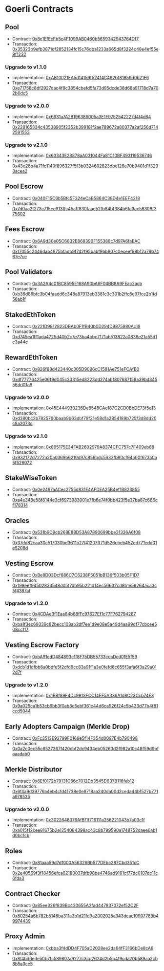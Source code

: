 # Goerli Contracts

## Pool

- Contract: [0x8c1EfEcFb5c4F1099AB0460b5659342943764Df7](https://goerli.etherscan.io/address/0x8c1EfEcFb5c4F1099AB0460b5659342943764Df7)
- Transaction: [0x35323b9efb3871df2852134fc15c76dba1233a665d8f3224c48e4ef55e9f1232](https://goerli.etherscan.io/tx/0x35323b9efb3871df2852134fc15c76dba1233a665d8f3224c48e4ef55e9f1232)

### Upgrade to v1.1.0

- Implementation: [0xAB10021EA5d14156f52414C492bf81859d0b21F6](https://goerli.etherscan.io/address/0xAB10021EA5d14156f52414C492bf81859d0b21F6)
- Transaction: [0xe71758c8df2927dac4f8c3854cbefd5fa73d95dcde38d68a91718d7a702b0dc5](https://goerli.etherscan.io/tx/0xe71758c8df2927dac4f8c3854cbefd5fa73d95dcde38d68a91718d7a702b0dc5)

### Upgrade to v2.0.0

- Implementation: [0x6931a7A2B196386005a3E1F9752542227d4f4d64](https://goerli.etherscan.io/address/0x6931a7A2B196386005a3E1F9752542227d4f4d64)
- Transaction: [0x228165334c43538905f2352b399181f2ae789672a80377a2af256d7142591553](https://goerli.etherscan.io/tx/0x228165334c43538905f2352b399181f2ae789672a80377a2af256d7142591553)

### Upgrade to v2.1.0

- Implementation: [0x63343E28878aA031044Fa81C10BF493119536746](https://goerli.etherscan.io/address/0x63343E28878aA031044Fa81C10BF493119536746)
- Transaction: [0x43e26b4a71fc1140f896327f5f3b0324602823dbe126e70b9401d1f3293acea2](https://goerli.etherscan.io/tx/0x43e26b4a71fc1140f896327f5f3b0324602823dbe126e70b9401d1f3293acea2)

## Pool Escrow

- Contract: [0x040F15C6b5Bfc5F324eCaB5864C38D4e1EEF4218](https://goerli.etherscan.io/address/0x040f15c6b5bfc5f324ecab5864c38d4e1eef4218)
- Transaction: [0x7d0aa2f273c715ee913ffc45a1f830faac52fb84bf384b6fa3ac58308f375602](https://goerli.etherscan.io/tx/0x7d0aa2f273c715ee913ffc45a1f830faac52fb84bf384b6fa3ac58308f375602)

## Fees Escrow

- Contract: [0x6A9d30e05C6832E868390F155388c7d97A6faEAC](https://goerli.etherscan.io/address/0x6A9d30e05C6832E868390F155388c7d97A6faEAC)
- Transaction: [0x17055c2446dab4875bfadb9f742f95babf9bb807c0eceef98b12a78b7467e7ce](https://goerli.etherscan.io/tx/0x17055c2446dab4875bfadb9f742f95babf9bb807c0eceef98b12a78b7467e7ce) 

## Pool Validators

- Contract: [0x3A2A4c01BC8595E168A90bA6F04BB8A9FEac2acb](https://goerli.etherscan.io/address/0x3A2A4c01BC8595E168A90bA6F04BB8A9FEac2acb)
- Transaction: [0xb36d86bfc3b04faadd6c348a87913eb3381c3c301b2ffc6e97fce2b1fd56ab1f](https://goerli.etherscan.io/tx/0xb36d86bfc3b04faadd6c348a87913eb3381c3c301b2ffc6e97fce2b1fd56ab1f)

## StakedEthToken

- Contract: [0x221D9812823DBAb0F1fB40b0D294D9875980Ac19](https://goerli.etherscan.io/address/0x221D9812823DBAb0F1fB40b0D294D9875980Ac19)
- Transaction: [0xd745ea1ff1ada4725d40b2c7e73ba4bbc7171ab513822a0838e21a55d1c3a44c](https://goerli.etherscan.io/tx/0xd745ea1ff1ada4725d40b2c7e73ba4bbc7171ab513822a0838e21a55d1c3a44c)

## RewardEthToken

- Contract: [0x826f88d423440c305D9096cC1581Ae751eFCAfB0](https://goerli.etherscan.io/address/0x826f88d423440c305D9096cC1581Ae751eFCAfB0)
- Transaction: [0xdf77776425e06f9d045c33315ed8223dd274abf807687158a39bd34556dd01a6](https://goerli.etherscan.io/tx/0xdf77776425e06f9d045c33315ed8223dd274abf807687158a39bd34556dd01a6)

### Upgrade to v2.0.0

- Implementation: [0x45E444930236De8548CAe187C2CD0BbDE73f5e13](https://goerli.etherscan.io/address/0x45E444930236De8548CAe187C2CD0BbDE73f5e13)
- Transaction: [0xd380bc2b7825760baab9b63dbf79f21e58d1a2854189b725f3d8dd20c8a2073c](https://goerli.etherscan.io/tx/0xd380bc2b7825760baab9b63dbf79f21e58d1a2854189b725f3d8dd20c8a2073c)

### Upgrade to v2.1.0

- Implementation: [0x895175E34FAB2602979A8374CFC757c7F409eb88](https://goerli.etherscan.io/address/0x895175E34FAB2602979A8374CFC757c7F409eb88)
- Transaction: [0x932172d7272a20a0369b6210d97c856bdc5633fb80cf94a00f673a0a5f526072](https://goerli.etherscan.io/tx/0x932172d7272a20a0369b6210d97c856bdc5633fb80cf94a00f673a0a5f526072)

## StakeWiseToken

- Contract: [0x0e2497aACec2755d831E4AFDEA25B4ef1B823855](https://goerli.etherscan.io/address/0x0e2497aACec2755d831E4AFDEA25B4ef1B823855)
- Transaction: [0xa4e348e58f8144e3cf6973983001e7fb6e74f0bb423f5a37ba87c686cf178314](https://goerli.etherscan.io/tx/0xa4e348e58f8144e3cf6973983001e7fb6e74f0bb423f5a37ba87c686cf178314)

## Oracles

- Contract: [0x531b9D9cb268E88D53A87890699bbe31326A6f08](https://goerli.etherscan.io/address/0x531b9D9cb268E88D53A87890699bbe31326A6f08)
- Transaction: [0x37dd82caa30c517030bd3611b27f41207ff71d526cbeb452ed771edd01e5208d](https://goerli.etherscan.io/tx/0x37dd82caa30c517030bd3611b27f41207ff71d526cbeb452ed771edd01e5208d)

## Vesting Escrow

- Contract: [0xBe8D03Dcf686C7C6238F5051bB136f503b05F1D7](https://goerli.etherscan.io/address/0xBe8D03Dcf686C7C6238F5051bB136f503b05F1D7)
- Transaction: [0x198eef94502833548d05f7db95b221d14ec56632cd8b1e59264aca3c5f4387af](https://goerli.etherscan.io/tx/0x198eef94502833548d05f7db95b221d14ec56632cd8b1e59264aca3c5f4387af)

### Upgrade to v1.2.0

- Contract: [0x4CDAe3f1Eaa84b88fFc97627Ef1c77F762794287](https://goerli.etherscan.io/address/0x4CDAe3f1Eaa84b88fFc97627Ef1c77F762794287)
- Transaction: [0xba1f3ec69339c82becc103ab2df7ee1d9e08e5a49d4aa99df77cbcee508cc117](https://goerli.etherscan.io/tx/0xba1f3ec69339c82becc103ab2df7ee1d9e08e5a49d4aa99df77cbcee508cc117)

## Vesting Escrow Factory

- Contract: [0xbA91cdD484893c1f8F75DB55733ccaDcd0fE5f59](https://goerli.etherscan.io/address/0xbA91cdD484893c1f8F75DB55733ccaDcd0fE5f59)
- Transaction: [0xdcb1d1dfbb6a0bdfe5f2dfd9cc83a91f1a3e0fefd6c655f3afa6f3a29a012d7f](https://goerli.etherscan.io/tx/0xdcb1d1dfbb6a0bdfe5f2dfd9cc83a91f1a3e0fefd6c655f3afa6f3a29a012d7f)

### Upgrade to v1.2.0

- Implementation: [0x1BBf89F4Dc9913FCC14EF5A336A1d8C23Ccb74E3](https://goerli.etherscan.io/address/0x1BBf89F4Dc9913FCC14EF5A336A1d8C23Ccb74E3)
- Transaction: [0x9a025ca1b53cb6bb3f0ab8c5ebf361c44d6ca526f24c5b433d77b4f81ccd5044](https://goerli.etherscan.io/tx/0x9a025ca1b53cb6bb3f0ab8c5ebf361c44d6ca526f24c5b433d77b4f81ccd5044)

## Early Adopters Campaign (Merkle Drop)

- Contract: [0xFc3513E92799F0169e5f14F354d0097E4b790498](https://goerli.etherscan.io/address/0xFc3513E92799F0169e5f14F354d0097E4b790498)
- Transaction: [0x0a2c0ec55c6527367f420cbf2dc9434eb05263d2f982a10c48f59d9bfaaadab0](https://goerli.etherscan.io/tx/0x0a2c0ec55c6527367f420cbf2dc9434eb05263d2f982a10c48f59d9bfaaadab0)

## Merkle Distributor

- Contract: [0x6Ef0172b79131C66c7012Db3545D637B116feb12](https://goerli.etherscan.io/address/0x6Ef0172b79131C66c7012Db3545D637B116feb12)
- Transaction: [0x6f4a9d39776a4eb4cfd41738e0e8718aa240da00d2ceda44b1527b771a978535](https://goerli.etherscan.io/tx/0x6f4a9d39776a4eb4cfd41738e0e8718aa240da00d2ceda44b1527b771a978535)

### Upgrade to v2.0.0

- Implementation: [0x3022648376AfBf1f716111a256221043b7a03c1f](https://goerli.etherscan.io/address/0x3022648376AfBf1f716111a256221043b7a03c1f)
- Transaction: [0xa015f12cee81675b2e1254084398ac43c8b799590a1748752daee6ab1d0bc1cb](https://goerli.etherscan.io/tx/0xa015f12cee81675b2e1254084398ac43c8b799590a1748752daee6ab1d0bc1cb)

## Roles

- Contract: [0x81aaa59d7d1000A56326Bb577DEbc287Cbd351cC](https://goerli.etherscan.io/address/0x81aaa59d7d1000A56326Bb577DEbc287Cbd351cC)
- Transaction: [0x2e40569f3f18456efca62180037dfb98be4746ad9161cf77dc0107dc11c6fda3](https://goerli.etherscan.io/tx/0x2e40569f3f18456efca62180037dfb98be4746ad9161cf77dc0107dc11c6fda3)

## Contract Checker

- Contract: [0x85ee326f839Bc430655A3fad447837072ef52C2F](https://goerli.etherscan.io/address/0x85ee326f839Bc430655A3fad447837072ef52C2F)
- Transaction: [0x80254a6b782b5146ba311a3b1d21fd9a2002025a343dcac10907789b49974439](https://goerli.etherscan.io/tx/0x80254a6b782b5146ba311a3b1d21fd9a2002025a343dcac10907789b49974439)

## Proxy Admin

- Implementation: [0xbba3f4dDD4F705aD2028ee2da64fF3166bDe8cA8](https://goerli.etherscan.io/address/0xbba3f4dDD4F705aD2028ee2da64fF3166bDe8cA8)
- Transaction: [0x8f4bd6ede50b7fc589807a9277c3cd2624d2b5b4f9cda20b589aa2cb8b5a0cc5](https://goerli.etherscan.io/tx/0x8f4bd6ede50b7fc589807a9277c3cd2624d2b5b4f9cda20b589aa2cb8b5a0cc5)
